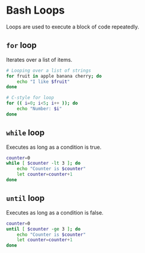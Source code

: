 # Bash Loops

Loops are used to execute a block of code repeatedly.

## `for` loop
Iterates over a list of items.

```bash
# Looping over a list of strings
for fruit in apple banana cherry; do
    echo "I like $fruit"
done

# C-style for loop
for (( i=0; i<5; i++ )); do
    echo "Number: $i"
done
```

## `while` loop
Executes as long as a condition is true.

```bash
counter=0
while [ $counter -lt 3 ]; do
    echo "Counter is $counter"
    let counter=counter+1
done
```

## `until` loop
Executes as long as a condition is false.

```bash
counter=0
until [ $counter -ge 3 ]; do
    echo "Counter is $counter"
    let counter=counter+1
done
```
